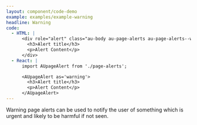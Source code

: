```yaml
---
layout: component/code-demo
example: examples/example-warning
headline: Warning
code:
  - HTML: |
      <div role="alert" class="au-body au-page-alerts au-page-alerts--warning">
        <h3>Alert title</h3>
        <p>Alert Content</p>
      </div>
  - React: |
      import AUpageAlert from './page-alerts';

      <AUpageAlert as='warning'>
        <h3>Alert title</h3>
        <p>Alert Content</p>
      </AUpageAlert>
---
```


Warning page alerts can be used to notify the user of something which is urgent and likely to be harmful if not seen.
